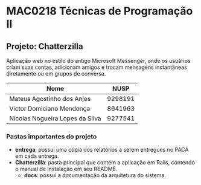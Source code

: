 # MAC0218 Técnicas de Programação II

## Projeto: Chatterzilla

Aplicação web no estilo do antigo Microsoft Messenger, onde os usuários criam suas contas, adicionam amigos e trocam mensagens instantâneas diretamente ou em grupos de conversa.

| Nome 							  |	NUSP    |
|---------------------------------|---------|
| Mateus Agostinho dos Anjos	  |	9298191 |
| Victor Domiciano Mendonça		  |	8641963 |
| Nícolas Nogueira Lopes da Silva |	9277541 |

### Pastas importantes do projeto

* **entrega**: possui uma cópia dos relatórios a serem entregues no PACA em cada entrega.
* **Chatterzilla**: pasta principal que contém a aplicação em Rails, contendo o manual de instalação em seu README.
	+ **docs**: possui a documentação da arquitetura do sistema.